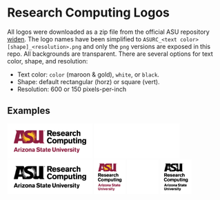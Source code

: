 Research Computing Logos
========================

All logos were downloaded as a zip file from the official ASU repository
[widen][1]. The logo names have been simplified to
`ASURC_<text color>[shape]_<resolution>.png` and only the `png` versions
are exposed in this repo. All backgrounds are transparent. There are
several options for text color, shape, and resolution:

* Text color: `color` (maroon & gold), `white`, or `black`.
* Shape: default rectangular (horz) or square (vert).
* Resolution: 600 or 150 pixels-per-inch 

Examples 
--------

<img height=80 src="ASURC_color_600.png" >
<img height=80 src="ASURC_white_600.png" >
<img height=80 src="ASURC_black_600.png" >
<img height=80 src="ASURC_color_square_600.png">
<img height=80 src="ASURC_white_square_600.png">
<img height=80 src="ASURC_black_square_600.png">


[1]: https://collective.asu.edu/dam/dashboard
